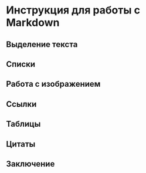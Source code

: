 # Инструкция для работы с Markdown

## Выделение текста 

## Списки

## Работа с изображением

## Ссылки

## Таблицы 

## Цитаты

## Заключение